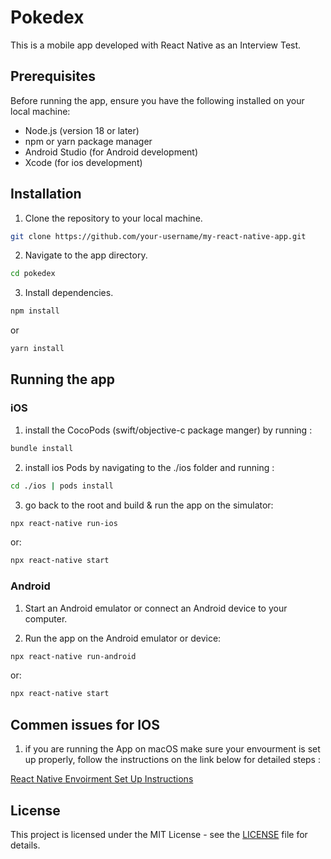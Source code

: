 
# Pokedex

This is a mobile app developed with React Native as an Interview Test.

## Prerequisites

Before running the app, ensure you have the following installed on your local machine:

- Node.js (version 18 or later)
- npm or yarn package manager
- Android Studio (for Android development)
- Xcode (for ios development)


## Installation

1. Clone the repository to your local machine.

```bash
git clone https://github.com/your-username/my-react-native-app.git
```

2. Navigate to the app directory.

```bash
cd pokedex
```

3. Install dependencies.

```bash
npm install
```
or
```bash
yarn install
```

## Running the app

### iOS

1. install the CocoPods (swift/objective-c package manger) by running :

```bash
bundle install
```

2. install ios Pods by navigating to the ./ios folder and running :

```bash
cd ./ios | pods install
```

3. go back to the root and build & run the app on the simulator:

```bash
npx react-native run-ios
```
or:
```bash
npx react-native start
```

### Android

1. Start an Android emulator or connect an Android device to your computer.

2. Run the app on the Android emulator or device:

```bash
npx react-native run-android
```
or:
```bash
npx react-native start
```

## Commen issues for IOS

1. if you are running the App on macOS make sure your envourment is set up properly, follow the instructions on the link below for detailed steps : 

[React Native Envoirment Set Up Instructions ](https://reactnative.dev/docs/environment-setup)



## License

This project is licensed under the MIT License - see the [LICENSE](LICENSE) file for details.